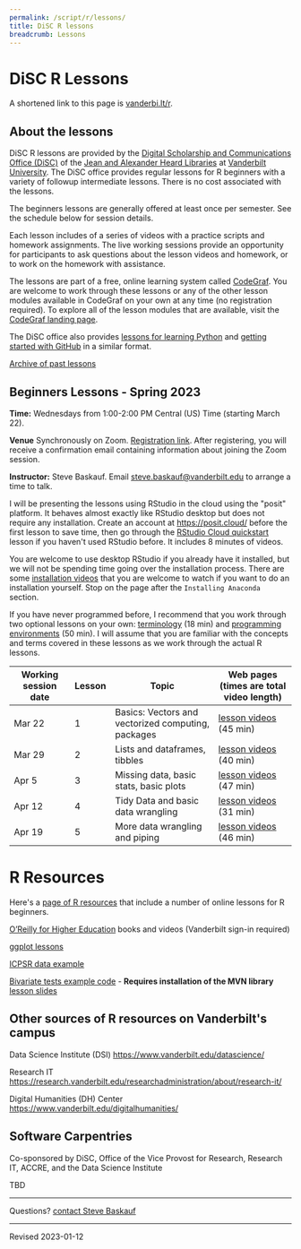 ```yaml
---
permalink: /script/r/lessons/
title: DiSC R lessons
breadcrumb: Lessons
---
```


# DiSC R Lessons

A shortened link to this page is [vanderbi.lt/r](http://vanderbi.lt/r).

## About the lessons

DiSC R lessons are provided by the [Digital Scholarship and Communications Office (DiSC)](https://www.library.vanderbilt.edu/scholarly/) of the [Jean and Alexander Heard Libraries](https://www.library.vanderbilt.edu/) at [Vanderbilt University](https://www.vanderbilt.edu/).  The DiSC office provides regular lessons for R beginners with a variety of followup intermediate lessons.  There is no cost associated with the lessons.

The beginners lessons are generally offered at least once per semester.  See the schedule below for session details.  

Each lesson includes of a series of videos with a practice scripts and homework assignments. The live working sessions provide an opportunity for participants to ask questions about the lesson videos and homework, or to work on the homework with assistance. 

The lessons are part of a free, online learning system called [CodeGraf](../../codegraf). You are welcome to work through these lessons or any of the other lesson modules available in CodeGraf on your own at any time (no registration required). To explore all of the lesson modules that are available, visit the [CodeGraf landing page](../../codegraf). 

The DiSC office also provides [lessons for learning Python](http://vanderbi.lt/py) and [getting started with GitHub](http://vanderbi.lt/github) in a similar format.

[Archive of past lessons](../archive/)


## Beginners Lessons - Spring 2023

**Time:** Wednesdays from 1:00-2:00 PM Central (US) Time (starting March 22). 

**Venue** Synchronously on Zoom. [Registration link](https://vanderbilt.zoom.us/meeting/register/tJYrcOmorTgsHtW74vWxpL-Ac2JWDiYUMIHj). After registering, you will receive a confirmation email containing information about joining the Zoom session.

**Instructor:** Steve Baskauf. Email [steve.baskauf@vanderbilt.edu](mailto:steve.baskauf@vanderbilt.edu) to arrange a time to talk.

I will be presenting the lessons using RStudio in the cloud using the "posit" platform. It behaves almost exactly like RStudio desktop but does not require any installation. Create an account at <https://posit.cloud/> before the first lesson to save time, then go through the [RStudio Cloud quickstart](../../codegraf/003b/) lesson if you haven't used RStudio before. It includes 8 minutes of videos.

You are welcome to use desktop RStudio if you already have it installed, but we will not be spending time going over the installation process. There are some [installation videos](../../codegraf/003/) that you are welcome to watch if you want to do an installation yourself. Stop on the page after the `Installing Anaconda` section.

If you have never programmed before, I recommend that you work through two optional lessons on your own: [terminology](../../codegraf/001/) (18 min) and [programming environments](../../codegraf/002/) (50 min). I will assume that you are familiar with the concepts and terms covered in these lessons as we work through the actual R lessons.

| Working session date | Lesson | Topic | Web pages (times are total video length) |
|---|---|---|---|
| Mar 22 | 1 | Basics: Vectors and vectorized computing, packages | [lesson videos](../../codegraf/011/) (45 min) |
| Mar 29 | 2 | Lists and dataframes, tibbles | [lesson videos](../../codegraf/012/) (40 min) |
| Apr 5 | 3 | Missing data, basic stats, basic plots | [lesson videos](../../codegraf/013/) (47 min) |
| Apr 12 | 4 | Tidy Data and basic data wrangling | [lesson videos](../../codegraf/014a/) (31 min) |
| Apr 19 | 5 | More data wrangling and piping | [lesson videos](../../codegraf/014b/) (46 min)  |


# R Resources

Here's a [page of R resources](../) that include a number of online lessons for R beginners.

[O’Reilly for Higher Education](http://www.library.vanderbilt.edu/eres?id=1676) books and videos (Vanderbilt sign-in required)

[ggplot lessons](../archive/#introduction-to-data-visualization-with-ggplot-intermediate-topic---fall-2021)

[ICPSR data example](../nlsaah/)

[Bivariate tests example code](https://github.com/HeardLibrary/digital-scholarship/blob/master/code/r/bivariate_tests_assumptions.R) - **Requires installation of the MVN library** [lesson slides](../presentations/bivariate-analysis.pdf)

## Other sources of R resources on Vanderbilt's campus

Data Science Institute (DSI) <https://www.vanderbilt.edu/datascience/>

Research IT <https://research.vanderbilt.edu/researchadministration/about/research-it/>

Digital Humanities (DH) Center <https://www.vanderbilt.edu/digitalhumanities/>

## Software Carpentries 

Co-sponsored by DiSC, Office of the Vice Provost for Research, Research IT, ACCRE, and the Data Science Institute

TBD



--------------------

Questions? [contact Steve Baskauf](mailto:steve.baskauf@vanderbilt.edu)

----
Revised 2023-01-12
